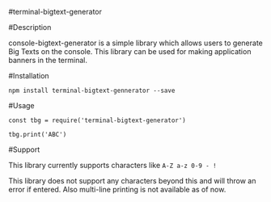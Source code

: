 #terminal-bigtext-generator

#Description

console-bigtext-generator is a simple library which allows users to generate Big Texts on the console. This library can be used for making application banners in the terminal.

#Installation
```
npm install terminal-bigtext-gennerator --save
```

#Usage
```
const tbg = require('terminal-bigtext-generator')

tbg.print('ABC')
```

#Support

This library currently supports characters like ```A-Z a-z 0-9 - !```

This library does not support any characters beyond this and will throw an error if entered. Also multi-line printing is not available as of now.
